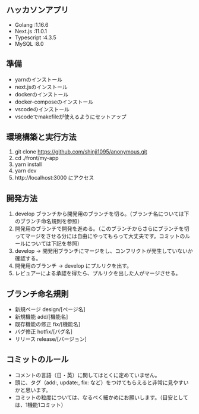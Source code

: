 ## ハッカソンアプリ

- Golang     :1.16.6
- Next.js    :11.0.1
- Typescript :4.3.5
- MySQL      :8.0

## 準備
- yarnのインストール
- next.jsのインストール
- dockerのインストール
- docker-composeのインストール
- vscodeのインストール
- vscodeでmakefileが使えるようにセットアップ

## 環境構築と実行方法

1. git clone https://github.com/shinji1095/anonymous.git
2. cd ./front/my-app
3. yarn install
4. yarn dev
5. http://localhost:3000 にアクセス


## 開発方法

1. develop ブランチから開発用のブランチを切る。（ブランチ名については下のブランチ命名規則を参照）
2. 開発用のブランチで開発を進める。（このブランチからさらにブランチを切ってマージをさせる分には自由にやってもらって大丈夫です。コミットのルールについては下記を参照）
4. develop -> 開発用ブランチにマージをし、コンフリクトが発生していないか確認する。
5. 開発用のブランチ -> develop にプルリクを出す。
6. レビュアーによる承認を得たら、プルリクを出した人がマージさせる。


## ブランチ命名規則

- 新規ページ design/[ページ名]
- 新規機能 add/[機能名]
- 既存機能の修正 fix/[機能名]
- バグ修正 hotfix/[バグ名]
- リリース release/[バージョン]


## コミットのルール

- コメントの言語（日・英）に関してはとくに定めていません。
- 頭に、タグ（add:, update:, fix: など）をつけてもらえると非常に見やすいかと思います。
- コミットの粒度については、なるべく細かめにお願いします。（目安としては、1機能1コミット）
